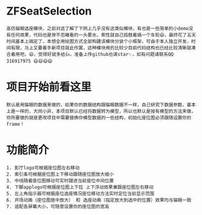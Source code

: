 # ZFSeatSelection

    高仿猫眼选座模块，之前对这了解了下网上几乎没有这类似模块，有也是一些简单的小demo没有任何效果，代码也是惨不忍睹看的一头雾水，索性就自己捣鼓着搞一个车轮😄，最终花了五天时间基本上搞定了，本想全用绘图方式全部构建该模块分装个小框架，可由于本人独立开发，时间有限，马上又要着手新项目就此作罢，这种模块用的比较少目前代码结构也已经比较清晰就凑合着用吧，😄，觉得好就多给👍，准备上传github也请star✨，如有问题请联系QQ 316917975 😄😄😄😄



# 项目开始前看这里
    默认是用猫眼的数据来做的，如果你的数据结构跟猫眼数据不一样，自己研究下数据参数，基本上是一样的，大同小异，本项目默认已经将数据转为模型，所以也默认是按有模型的方法来做，你所要做的就是更改项目中需要替换你模型数据的一些结构，初始化座位图必须跟随设置你的frame！


# 功能简介
    1. 影厅logo可根据座位图左右移动
    2. 索引条可根据座位图上下移动跟随座位图放大缩小
    3. 中线随着座位图移动可实时跟进当前座位中间位置
    4. 下脚applogo可根据座位图上下拉 上下浮动效果兼跟座位图左右移动
    5. 左上角指示器可根据座位选座情况座位移动方法实时定位当前显示范围 
    6. 开场动画（座位图居中放大） 和 选座动画（指定放大到选中的位置）效果均与猫眼一致
    7. 适配各屏幕大小，可随意设置你的座位图的宽高
 